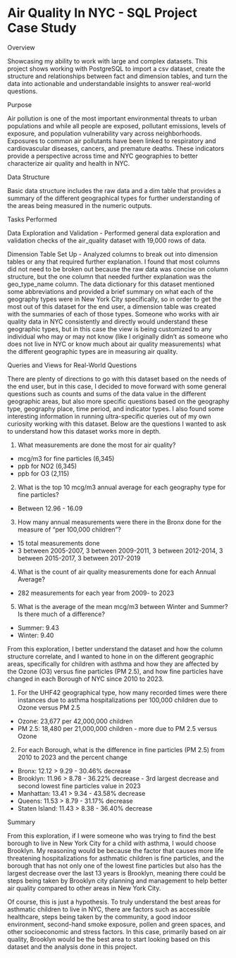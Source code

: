 # Air Quality In NYC - SQL Project Case Study

Overview

Showcasing my ability to work with large and complex datasets. This project shows working with PostgreSQL to import a csv dataset, create the structure and relationships between fact and dimension tables, and turn the data into actionable and understandable insights to answer real-world questions.

Purpose

Air pollution is one of the most important environmental threats to urban populations and while all people are exposed, pollutant emissions, levels of exposure, and population vulnerability vary across neighborhoods. Exposures to common air pollutants have been linked to respiratory and cardiovascular diseases, cancers, and premature deaths. These indicators provide a perspective across time and NYC geographies to better characterize air quality and health in NYC.

Data Structure

Basic data structure includes the raw data and a dim table that provides a summary of the different geographical types for further understanding of the areas being measured in the numeric outputs.

Tasks Performed

Data Exploration and Validation - Performed general data exploration and validation checks of the air_quality dataset with 19,000 rows of data.

Dimension Table Set Up - Analyzed columns to break out into dimension tables or any that required further explanation. I found that most columns did not need to be broken out because the raw data was concise on column structure, but the one column that needed further explanation was the geo_type_name column. The data dictionary for this dataset mentioned some abbreviations and provided a brief summary on what each of the geography types were in New York City specifically, so in order to get the most out of this dataset for the end user, a dimension table was created with the summaries of each of those types. Someone who works with air quality data in NYC consistently and directly would understand these geographic types, but in this case the view is being customized to any individual who may or may not know (like I originally didn’t as someone who does not live in NYC or know much about air quality measurements) what the different geographic types are in measuring air quality.

Queries and Views for Real-World Questions

There are plenty of directions to go with this dataset based on the needs of the end user, but in this case, I decided to move forward with some general questions such as counts and sums of the data value in the different geographic areas, but also more specific questions based on the geography type, geography place, time period, and indicator types. I also found some interesting information in running ultra-specific queries out of my own curiosity working with this dataset. Below are the questions I wanted to ask to understand how this dataset works more in depth.

1. What measurements are done the most for air quality? 
- mcg/m3 for fine particles (6,345)
- ppb for NO2 (6,345)
- ppb for O3 (2,115)
2. What is the top 10 mcg/m3 annual average for each geography type for fine particles?
- Between 12.96 - 16.09
3. How many annual measurements were there in the Bronx done for the measure of “per 100,000 children”?
- 15 total measurements done
- 3 between 2005-2007, 3 between 2009-2011, 3 between 2012-2014, 3 between 2015-2017, 3 between 2017-2019
4. What is the count of air quality measurements done for each Annual Average?
- 282 measurements for each year from 2009- to 2023
5. What is the average of the mean mcg/m3 between Winter and Summer? Is there much of a difference?
- Summer: 9.43
- Winter: 9.40

From this exploration, I better understand the dataset and how the column structure correlate, and I wanted to hone in on the different geographic areas, specifically for children with asthma and how they are affected by the Ozone (O3) versus fine particles (PM 2.5), and how fine particles have changed in each Borough of NYC since 2010 to 2023.

1. For the UHF42 geographical type, how many recorded times were there instances due to asthma hospitalizations per 100,000 children due to Ozone versus PM 2.5
- Ozone: 23,677 per 42,000,000 children
- PM 2.5: 18,480 per 21,000,000 children - more due to PM 2.5 versus Ozone
2. For each Borough, what is the difference in fine particles (PM 2.5) from 2010 to 2023 and the percent change
- Bronx: 12.12 > 9.29 - 30.46% decrease
- Brooklyn: 11.96 > 8.78 - 36.22% decrease - 3rd largest decrease and second lowest fine particles value in 2023
- Manhattan: 13.41 > 9.34 - 43.58% decrease
- Queens: 11.53 > 8.79 - 31.17% decrease
- Staten Island: 11.43 > 8.38 - 36.40% decrease

Summary

From this exploration, if I were someone who was trying to find the best borough to live in New York City for a child with asthma, I would choose Brooklyn. My reasoning would be because the factor that causes more life threatening hospitalizations for asthmatic children is fine particles, and the borough that has not only one of the lowest fine particles but also has the largest decrease over the last 13 years is Brooklyn, meaning there could be steps being taken by Brooklyn city planning and management to help better air quality compared to other areas in New York City. 

Of course, this is just a hypothesis. To truly understand the best areas for asthmatic children to live in NYC, there are factors such as accessible healthcare, steps being taken by the community, a good indoor environment, second-hand smoke exposure, pollen and green spaces, and other socioeconomic and stress factors. In this case, primarily based on air quality, Brooklyn would be the best area to start looking based on this dataset and the analysis done in this project.
